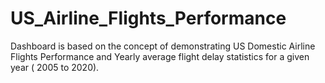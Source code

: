 # US_Airline_Flights_Performance
Dashboard is based on the concept of demonstrating US Domestic Airline Flights Performance and Yearly average flight delay statistics for a given year ( 2005 to 2020). 
